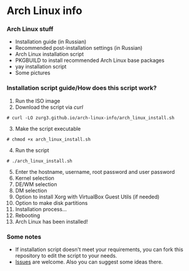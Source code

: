 # Arch Linux info
### Arch Linux stuff
- Installation guide (in Russian)
- Recommended post-installation settings (in Russian)
- Arch Linux installation script
- PKGBUILD to install recommended Arch Linux base packages
- yay installation script
- Some pictures

### Installation script guide/How does this script work?
1. Run the ISO image
2. Download the script via *curl*
```
# curl -LO zurg3.github.io/arch-linux-info/arch_linux_install.sh
```
3. Make the script executable
```
# chmod +x arch_linux_install.sh
```
4. Run the script
```
# ./arch_linux_install.sh
```
5. Enter the hostname, username, root password and user password
6. Kernel selection
7. DE/WM selection
8. DM selection
9. Option to install Xorg with VirtualBox Guest Utils (if needed)
10. Option to make disk partitions
11. Installation process...
12. Rebooting
13. Arch Linux has been installed!

### Some notes
- If installation script doesn't meet your requirements, you can fork this repository to edit the script to your needs.
- [Issues](https://github.com/zurg3/arch-linux-info/issues) are welcome. Also you can suggest some ideas there.

